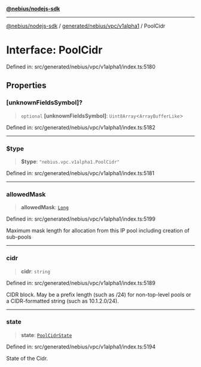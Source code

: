 [**@nebius/nodejs-sdk**](../../../../../README.md)

---

[@nebius/nodejs-sdk](../../../../../README.md) / [generated/nebius/vpc/v1alpha1](../README.md) / PoolCidr

# Interface: PoolCidr

Defined in: src/generated/nebius/vpc/v1alpha1/index.ts:5180

## Properties

### \[unknownFieldsSymbol\]?

> `optional` **\[unknownFieldsSymbol\]**: `Uint8Array`\<`ArrayBufferLike`\>

Defined in: src/generated/nebius/vpc/v1alpha1/index.ts:5182

---

### $type

> **$type**: `"nebius.vpc.v1alpha1.PoolCidr"`

Defined in: src/generated/nebius/vpc/v1alpha1/index.ts:5181

---

### allowedMask

> **allowedMask**: [`Long`](../../../../../runtime/protos/core/classes/Long.md)

Defined in: src/generated/nebius/vpc/v1alpha1/index.ts:5199

Maximum mask length for allocation from this IP pool including creation of sub-pools

---

### cidr

> **cidr**: `string`

Defined in: src/generated/nebius/vpc/v1alpha1/index.ts:5189

CIDR block.
May be a prefix length (such as /24) for non-top-level pools
or a CIDR-formatted string (such as 10.1.2.0/24).

---

### state

> **state**: [`PoolCidrState`](../type-aliases/PoolCidrState.md)

Defined in: src/generated/nebius/vpc/v1alpha1/index.ts:5194

State of the Cidr.
